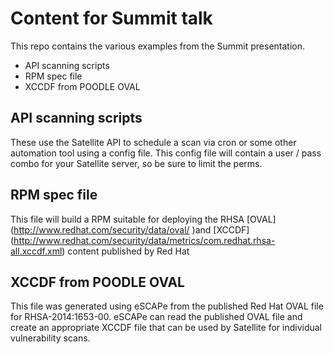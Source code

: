 # Content for Summit talk

This repo contains the various examples from the Summit
presentation.

* API scanning scripts
* RPM spec file
* XCCDF from POODLE OVAL

## API scanning scripts
These use the Satellite API to schedule a scan via cron or
some other automation tool using a config file.  This config
file will contain a user / pass combo for your Satellite
server, so be sure to limit the perms.

## RPM spec file
This file will build a RPM suitable for deploying the RHSA
[OVAL] (http://www.redhat.com/security/data/oval/ )and [XCCDF] (http://www.redhat.com/security/data/metrics/com.redhat.rhsa-all.xccdf.xml)
content published by Red Hat

## XCCDF from POODLE OVAL
This file was generated using eSCAPe from the published
Red Hat OVAL file for RHSA-2014:1653-00.  eSCAPe can read the
published OVAL file and create an appropriate XCCDF file that
can be used by Satellite for individual vulnerability scans.
